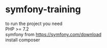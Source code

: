 # symfony-training
to run the project you need <br/>
PHP >= 7.2 <br/>
symfony from https://symfony.com/download <br/>
install composer 
